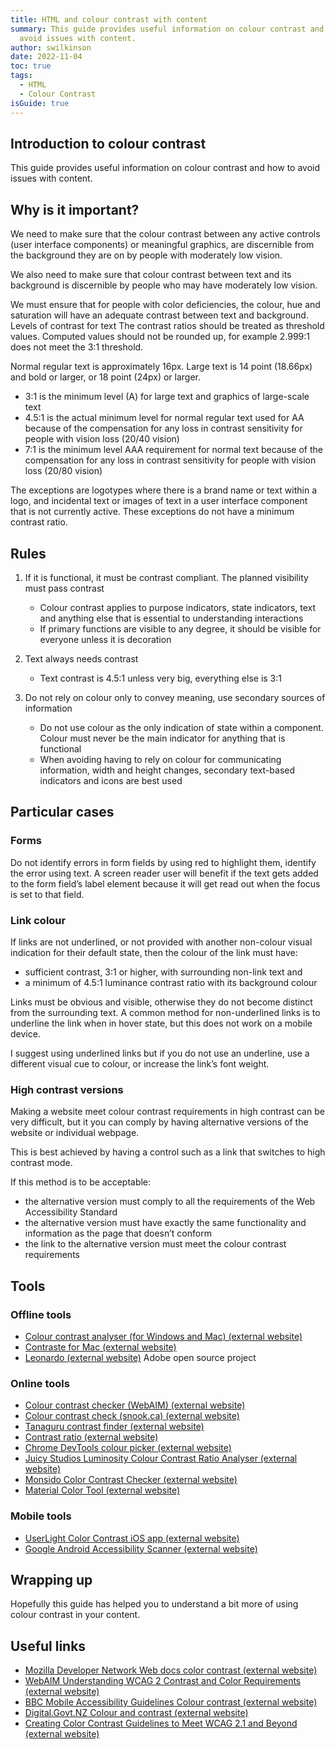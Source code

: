 ```yaml
---
title: HTML and colour contrast with content
summary: This guide provides useful information on colour contrast and how to
  avoid issues with content.
author: swilkinson
date: 2022-11-04
toc: true
tags:
  - HTML
  - Colour Contrast
isGuide: true
---
```

## Introduction to colour contrast

This guide provides useful information on colour contrast and how to avoid issues with content.

## Why is it important?

We need to make sure that the colour contrast between any active controls (user interface components) or meaningful graphics, are discernible from the background they are on by people with moderately low vision. 

We also need to make sure that colour contrast between text and its background is discernible by people who may have moderately low vision. 

We must ensure that for people with color deficiencies, the colour, hue and saturation will have an adequate contrast between text and background.
Levels of contrast for text
The contrast ratios should be treated as threshold values. Computed values should not be rounded up, for example 2.999:1 does not meet the 3:1 threshold.

Normal regular text is approximately 16px. Large text is 14 point (18.66px) and bold or larger, or 18 point (24px) or larger.

* 3:1 is the minimum level (A) for large text and graphics of large-scale text
* 4.5:1 is the actual minimum level for normal regular text used for AA because of the compensation for any loss in contrast sensitivity for people with vision loss (20/40 vision)
* 7:1 is the minimum level AAA requirement for normal text because of the compensation for any loss in contrast sensitivity for people with vision loss (20/80 vision)

The exceptions are logotypes where there is a brand name or text within a logo, and incidental text or images of text in a user interface component that is not currently active. These exceptions do not have a minimum contrast ratio.

## Rules

1. If it is functional, it must be contrast compliant. The planned visibility must pass contrast

   * Colour contrast applies to purpose indicators, state indicators, text and anything else that is essential to understanding interactions
   * If primary functions are visible to any degree, it should be visible for everyone unless it is decoration
2. Text always needs contrast

   * Text contrast is 4.5:1 unless very big, everything else is 3:1
3. Do not rely on colour only to convey meaning, use secondary sources of information

   * Do not use colour as the only indication of state within a component. Colour must never be the main indicator for anything that is functional
   * When avoiding having to rely on colour for communicating information, width and height changes, secondary text-based indicators and icons are best used

## Particular cases

### Forms

Do not identify errors in form fields by using red to highlight them, identify the error using text. A screen reader user will benefit if the text gets added to the form field’s label element because it will get read out when the focus is set to that field.

### Link colour

If links are not underlined, or not provided with another non-colour visual indication for their default state, then the colour of the link must have:

* sufficient contrast, 3:1 or higher, with surrounding non-link text and
* a minimum of 4.5:1 luminance contrast ratio with its background colour

Links must be obvious and visible, otherwise they do not become distinct from the surrounding text. A common method for non-underlined links is to underline the link when in hover state, but this does not work on a mobile device.

I suggest using underlined links but if you do not use an underline, use a different visual cue to colour, or increase the link’s font weight.

### High contrast versions

Making a website meet colour contrast requirements in high contrast can be very difficult, but it you can comply by having alternative versions of the website or individual webpage. 

This is best achieved by having a control such as a link that switches to high contrast mode.

If this method is to be acceptable:

* the alternative version must comply to all the requirements of the Web Accessibility Standard
* the alternative version must have exactly the same functionality and information as the page that doesn’t conform
* the link to the alternative version must meet the colour contrast requirements

## Tools

### Offline tools

* [Colour contrast analyser (for Windows and Mac) (external website)](http://www.paciellogroup.com/resources/contrastAnalyser) 
* [Contraste for Mac (external website)](https://contrasteapp.com/)
* [Leonardo (external website)](https://leonardocolor.io/) Adobe open source project

### Online tools

* [Colour contrast checker (WebAIM) (external website)](http://webaim.org/resources/contrastchecker/) 
* [Colour contrast check (snook.ca) (external website)](http://snook.ca/technical/colour_contrast/colour.html) 
* [Tanaguru contrast finder (external website)](http://contrast-finder.tanaguru.com/)
* [Contrast ratio (external website)](https://contrast-ratio.com/)
* [Chrome DevTools colour picker (external website)](https://developers.google.com/web/tools/chrome-devtools/accessibility/reference#contrast)
* [Juicy Studios Luminosity Colour Contrast Ratio Analyser (external website)](https://juicystudio.com/services/luminositycontrastratio.php)
* [Monsido Color Contrast Checker (external website)](https://monsido.com/tools/contrast-checker)
* [Material Color Tool (external website)](https://material.io/resources/color/)

### Mobile tools

* [UserLight Color Contrast iOS app (external website)](https://itunes.apple.com/na/app/color-contrast/id1095478187?mt=8)
* [Google Android Accessibility Scanner (external website)](https://play.google.com/store/apps/details?id=com.google.android.apps.accessibility.auditor&hl=en)

## Wrapping up

Hopefully this guide has helped you to understand a bit more of using colour contrast in your content. 

## Useful links

* [Mozilla Developer Network Web docs color contrast (external website)](https://developer.mozilla.org/en-US/docs/Web/Accessibility/Understanding_WCAG/Perceivable/Color_contrast)
* [WebAIM Understanding WCAG 2 Contrast and Color Requirements (external website)](https://webaim.org/articles/contrast/)
* [BBC Mobile Accessibility Guidelines Colour contrast (external website)](https://www.bbc.co.uk/accessibility/forproducts/guides/mobile/colour-contrast/)
* [Digital.Govt.NZ Colour and contrast (external website)](https://www.digital.govt.nz/standards-and-guidance/design-and-ux/accessibility/colour-and-contrast/)
* [Creating Color Contrast Guidelines to Meet WCAG 2.1 and Beyond (external website)](https://medium.com/salesforce-ux/creating-color-contrast-guidelines-to-meet-wcag-2-1-and-beyond-99cee77a7657)
